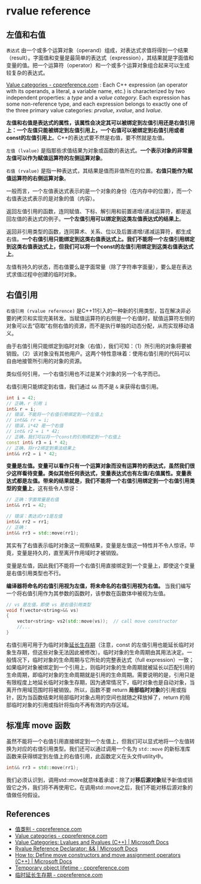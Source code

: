 # rvalue reference

## 左值和右值

`表达式` 由一个或多个运算对象（operand）组成，对表达式求值将得到一个结果（result）。字面值和变量是最简单的表达式（expression），其结果就是字面值和变量的值。把一个运算符（operator）和一个或多个运算对象组合起来可以生成较复杂的表达式。

[Value categories - cppreference.com](https://en.cppreference.com/w/cpp/language/value_category) : Each C++ expression (an operator with its operands, a literal, a variable name, etc.) is characterized by two independent properties: a *type* and a *value category*. Each expression has some non-reference type, and each expression  belongs to exactly one of the three primary value categories: *prvalue*, *xvalue*, and *lvalue*.

**左值和右值是表达式的属性，该属性会决定其可以被绑定到左值引用还是右值引用上：一个左值只能被绑定到左值引用上，一个右值可以被绑定到右值引用或者const的左值引用上**。C++的表达式要不然是右值，要不然就是左值。

`左值 (lvalue)` 是指那些求值结果为对象或函数的表达式。**一个表示对象的非常量左值可以作为赋值运算符的左侧运算对象**。

`右值 (rvalue)` 是指一种表达式，其结果是值而非值所在的位置。**右值只能作为赋值运算符的右侧运算对象**。

一般而言，一个左值表达式表示的是一个对象的身份（在内存中的位置），而一个右值表达式表示的是对象的值（内容）。

返回左值引用的函数，连同赋值、下标、解引用和前置递增/递减运算符，都是返回左值的表达式的例子。**一个左值引用可以绑定到这类左值表达式的结果上**。 

返回非引用类型的函数，连同算术、关系、位以及后置递增/递减运算符，都生成右值。**一个右值引用只能绑定到这类右值表达式上。我们不能将一个左值引用绑定到这类右值表达式上，但我们可以将一个const的左值引用绑定到这类右值表达式上**。

左值有持久的状态，而右值要么是字面常量（除了字符串字面量），要么是在表达式求值过程中创建的临时对象。

## 右值引用

`右值引用 (rvalue reference)` 是C++11引入的一种新的引用类型，旨在解决非必要的拷贝和实现完美转发。当赋值运算符的右侧是一个右值时，赋值运算符左侧的对象可以去“窃取”右侧右值的资源，而不是执行单独的动态分配，从而实现移动语义。

由于右值引用只能绑定到临时对象（右值），我们可知：（1）所引用的对象将要被销毁。（2）该对象没有其他用户。这两个特性意味着：使用右值引用的代码可以自由地接管所引用的对象的资源。

类似任何引用，一个右值引用也不过是某个对象的另一个名字而已。

右值引用只能绑定到右值，我们通过 `&&` 而不是 `&` 来获得右值引用。

```cpp
int i = 42;
// 正确，r 引用 i
int& r = i;
// 错误，不能将一个右值引用绑定到一个左值上
// int&& rr = i;
// 错误，i*42 是一个右值
// int& r2 = i * 42;
// 正确，我们可以将一个const的引用绑定到一个右值上
const int& r3 = i * 42;
// 正确，将rr2绑定到乘法结果上
int&& rr2 = i * 42;
```

**变量是左值。变量可以看作只有一个运算对象而没有运算符的表达式，虽然我们很少这样看待变量。类似其他任何表达式，变量表达式也有左值/右值属性。变量表达式都是左值。带来的结果就是，我们不能将一个右值引用绑定到一个右值引用类型的变量上**，这有些令人惊讶：

```cpp
// 正确：字面常量是右值
int&& rr1 = 42;

// 错误：表达式rr1是左值
int&& rr2 = rr1;
// 正确：
int&& rr3 = std::move(rr1);
```

其实有了右值表示临时对象这一观察结果，变量是左值这一特性并不令人惊讶。毕竟，变量是持久的，直至离开作用域时才被销毁。

变量是左值，因此我们不能将一个右值引用直接绑定到一个变量上，即使这个变量是右值引用类型也不行。

**编译器将命名的右值引用视为左值，将未命名的右值引用视为右值。** 当我们编写一个将右值引用作为其参数的函数时，该参数在函数体中被视为左值。

```cpp
// vs 是左值，即使 vs 是右值引用类型
void f(vector<string>&& vs)
{
	vector<string> vs2(std::move(vs));	// call move constructor
	//...
}
```

右值引用可用于为临时对象[延长生存期](https://zh.cppreference.com/w/cpp/language/reference_initialization#.E4.B8.B4.E6.97.B6.E9.87.8F.E7.94.9F.E5.AD.98.E6.9C.9F)（注意，const 的左值引用也能延长临时对象生存期，但这些对象无法因此被修改）。临时对象的生命周期由其用法决定。一般情况下，临时对象的生命周期与它所处的完整表达式（full expression）一致；如果临时对象被绑定到一个引用上，则临时对象的生命周期就被延长以匹配引用的生命周期，即临时对象的生命周期就是引用的生命周期。需要说明的是，引用只是有限程度上地延长临时对象生存期，因为通常情况下，临时对象也是自动对象，当离开作用域范围时将被销毁。所以，函数不要 return **局部临时对象**的引用或指针，因为当函数结束时局部临时对象占用的空间也就随之释放掉了，return 的局部临时对象的引用或指针将指向不再有效的内存区域。

## 标准库 move 函数

虽然不能将一个右值引用直接绑定到一个左值上，但我们可以显式地将一个左值转换为对应的右值引用类型。我们还可以通过调用一个名为 `std::move` 的新标准库函数来获得绑定到左值上的右值引用，此函数定义在头文件utility中。

```cpp
int&& rr3 = std::move(rr1);
```

我们必须认识到，调用std::move就意味着承诺：除了对**移后源对象**赋予新值或销毁它之外，我们将不再使用它。在调用std::move之后，我们不能对移后源对象的值做任何假设。



## References

- [值类别 - cppreference.com](https://zh.cppreference.com/w/cpp/language/value_category) 
- [Value categories - cppreference.com](https://en.cppreference.com/w/cpp/language/value_category)
- [Value Categories: Lvalues and Rvalues (C++) | Microsoft Docs](https://docs.microsoft.com/en-us/cpp/cpp/lvalues-and-rvalues-visual-cpp?view=msvc-160)
- [Rvalue Reference Declarator: && | Microsoft Docs](https://docs.microsoft.com/en-us/cpp/cpp/rvalue-reference-declarator-amp-amp?view=msvc-160)
- [How to: Define move constructors and move assignment operators (C++) | Microsoft Docs](https://docs.microsoft.com/en-us/cpp/cpp/move-constructors-and-move-assignment-operators-cpp?view=msvc-160)
- [Temporary object lifetime - cppreference.com](https://en.cppreference.com/w/cpp/language/lifetime#Temporary_object_lifetime)
- [临时延长生存期 - cppreference.com](https://zh.cppreference.com/w/cpp/language/reference_initialization#.E4.B8.B4.E6.97.B6.E9.87.8F.E7.94.9F.E5.AD.98.E6.9C.9F)

